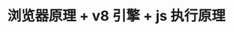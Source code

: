 <!--
 * @Author: East
 * @Date: 2021-12-20 17:14:54
 * @LastEditTime: 2021-12-20 17:14:54
 * @LastEditors: Please set LastEditors
 * @Description: 浏览器原理 + v8 引擎 + js 执行原理
 * @FilePath: \forGreaterGood\javascript\01-浏览器原理-v8引擎-js执行原理.md
-->

# 浏览器原理 + v8 引擎 + js 执行原理
